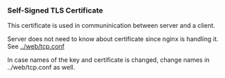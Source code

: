 ### Self-Signed TLS Certificate 

This certificate is used in communinication between server and a client.

Server does not need to know about certificate since nginx is handling it.
See [../web/tcp.conf](../web/tcp.conf)

In case names of the key and certificate is changed, change names in ../web/tcp.conf as well.